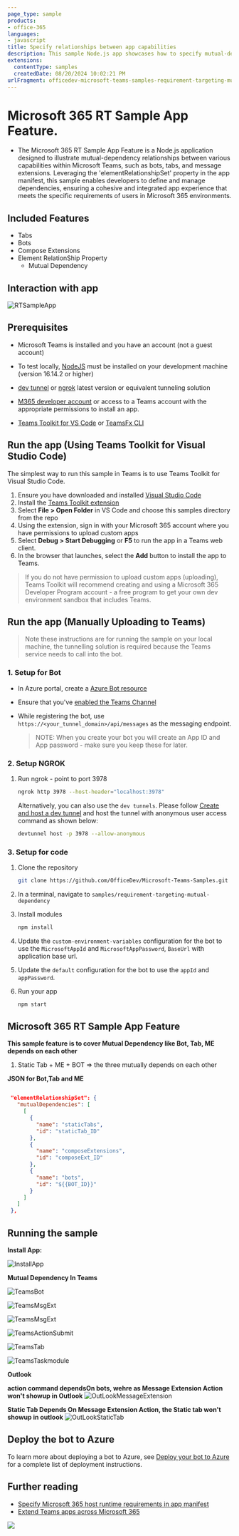 ```yaml
---
page_type: sample
products:
- office-365
languages:
- javascript
title: Specify relationships between app capabilities
description: This sample Node.js app showcases how to specify mutual-dependency relationships between app capabilities in Microsoft Teams using the 'elementRelationshipSet' property in the app manifest.
extensions:
  contentType: samples
  createdDate: 08/20/2024 10:02:21 PM
urlFragment: officedev-microsoft-teams-samples-requirement-targeting-mutual-dependency-nodejs
---
```


# Microsoft 365 RT Sample App Feature.

- The Microsoft 365 RT Sample App Feature is a Node.js application designed to illustrate mutual-dependency relationships between various capabilities within Microsoft Teams, such as bots, tabs, and message extensions. Leveraging the 'elementRelationshipSet' property in the app manifest, this sample enables developers to define and manage dependencies, ensuring a cohesive and integrated app experience that meets the specific requirements of users in Microsoft 365 environments.

## Included Features
* Tabs
* Bots
* Compose Extensions
* Element RelationShip Property
    * Mutual Dependency

## Interaction with app

![RTSampleApp](Images/RT-Sample-App.gif)

## Prerequisites

-  Microsoft Teams is installed and you have an account (not a guest account)

-  To test locally, [NodeJS](https://nodejs.org/en/download/) must be installed on your development machine (version 16.14.2  or higher)

-  [dev tunnel](https://learn.microsoft.com/en-us/azure/developer/dev-tunnels/get-started?tabs=windows) or [ngrok](https://ngrok.com/) latest version or equivalent tunneling solution

-  [M365 developer account](https://docs.microsoft.com/microsoftteams/platform/concepts/build-and-test/prepare-your-o365-tenant) or access to a Teams account with the appropriate permissions to install an app.

- [Teams Toolkit for VS Code](https://marketplace.visualstudio.com/items?itemName=TeamsDevApp.ms-teams-vscode-extension) or [TeamsFx CLI](https://learn.microsoft.com/microsoftteams/platform/toolkit/teamsfx-cli?pivots=version-one)

## Run the app (Using Teams Toolkit for Visual Studio Code)

The simplest way to run this sample in Teams is to use Teams Toolkit for Visual Studio Code.

1. Ensure you have downloaded and installed [Visual Studio Code](https://code.visualstudio.com/docs/setup/setup-overview)
1. Install the [Teams Toolkit extension](https://marketplace.visualstudio.com/items?itemName=TeamsDevApp.ms-teams-vscode-extension)
1. Select **File > Open Folder** in VS Code and choose this samples directory from the repo
1. Using the extension, sign in with your Microsoft 365 account where you have permissions to upload custom apps
1. Select **Debug > Start Debugging** or **F5** to run the app in a Teams web client.
1. In the browser that launches, select the **Add** button to install the app to Teams.

> If you do not have permission to upload custom apps (uploading), Teams Toolkit will recommend creating and using a Microsoft 365 Developer Program account - a free program to get your own dev environment sandbox that includes Teams.

## Run the app (Manually Uploading to Teams)

> Note these instructions are for running the sample on your local machine, the tunnelling solution is required because
> the Teams service needs to call into the bot.

### 1. Setup for Bot
- In Azure portal, create a [Azure Bot resource](https://docs.microsoft.com/azure/bot-service/bot-builder-authentication?view=azure-bot-service-4.0&tabs=csharp%2Caadv2)

- Ensure that you've [enabled the Teams Channel](https://docs.microsoft.com/azure/bot-service/channel-connect-teams?view=azure-bot-service-4.0)

- While registering the bot, use `https://<your_tunnel_domain>/api/messages` as the messaging endpoint.
    > NOTE: When you create your bot you will create an App ID and App password - make sure you keep these for later.

### 2. Setup NGROK
1) Run ngrok - point to port 3978

    ```bash
    ngrok http 3978 --host-header="localhost:3978"
    ```
   Alternatively, you can also use the `dev tunnels`. Please follow [Create and host a dev tunnel](https://learn.microsoft.com/en-us/azure/developer/dev-tunnels/get-started?tabs=windows) and host the tunnel with anonymous user access command as shown below:

   ```bash
   devtunnel host -p 3978 --allow-anonymous
   ```

### 3. Setup for code
1) Clone the repository

    ```bash
    git clone https://github.com/OfficeDev/Microsoft-Teams-Samples.git
    ```
2) In a terminal, navigate to `samples/requirement-targeting-mutual-dependency`

3) Install modules

    ```bash
    npm install
    ```

4) Update the `custom-environment-variables` configuration for the bot to use the `MicrosoftAppId` and `MicrosoftAppPassword`, `BaseUrl` with application base url.

5) Update the `default` configuration for the bot to use the `appId` and `appPassword`.

5) Run your app

    ```bash
    npm start
    ```

## Microsoft 365 RT Sample App Feature
**This sample feature is to cover Mutual Dependency like Bot, Tab, ME depends on each other**
1) Static Tab + ME + BOT => the three mutually depends on each other

**JSON for Bot,Tab and ME**

```json

 "elementRelationshipSet": {
   "mutualDependencies": [
     [
       {
         "name": "staticTabs",
         "id": "staticTab_ID"
       },
       {
         "name": "composeExtensions",
         "id": "composeExt_ID"
       },
       {
         "name": "bots",
         "id": "${{BOT_ID}}"
       }
     ]
   ]
 },

``` 

## Running the sample

**Install App:**

![InstallApp](Images/1.Install_App.png)

**Mutual Dependency In Teams**

![TeamsBot](Images/2.PersonalBot.png)

![TeamsMsgExt](Images/3.PersonalSelectMsgExtAction.png)

![TeamsMsgExt](Images/4.PersonalMsgExtAction.png)

![TeamsActionSubmit](Images/5.PersonaMsgExtActionSubmit.png)

![TeamsTab](Images/6.StaticTab.png)

![TeamsTaskmodule](Images/7.TaskModule.png)

**Outlook**

**action command dependsOn bots, wehre as Message Extension Action won't showup in Outlook**
![OutLookMessageExtension](Images/8.Outlook_AppNotFoundForMsgExt.png)

**Static Tab Depends On Message Extension Action, the Static tab won't showup in outlook**
![OutLookStaticTab](Images/8.Outlook_AppNotFoundForTab.png)

## Deploy the bot to Azure

To learn more about deploying a bot to Azure, see [Deploy your bot to Azure](https://aka.ms/azuredeployment) for a complete list of deployment instructions.

## Further reading

- [Specify Microsoft 365 host runtime requirements in app manifest](https://review.learn.microsoft.com/en-us/microsoftteams/platform/m365-apps/specify-runtime-requirements?branch=pr-en-us-11018)
- [Extend Teams apps across Microsoft 365](https://learn.microsoft.com/en-us/microsoftteams/platform/m365-apps/overview)

<img src="https://pnptelemetry.azurewebsites.net/microsoft-teams-samples/samples/requirement-targeting-mutual-dependency-nodejs" />